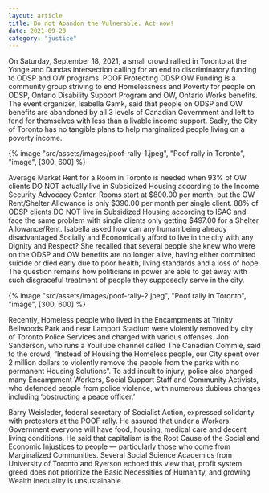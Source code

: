 ```yaml
---
layout: article
title: Do not Abandon the Vulnerable. Act now!
date: 2021-09-20
category: "justice"
---
```


On Saturday, September 18, 2021, a small crowd rallied in Toronto at the Yonge and Dundas intersection calling for an end to discriminatory funding to ODSP and OW programs. POOF Protecting ODSP OW Funding is a community group striving to end Homelessness and Poverty for people on ODSP, Ontario Disability Support Program and OW, Ontario Works benefits. The event organizer, Isabella Gamk, said that people on ODSP and OW benefits are abandoned by all 3 levels of Canadian Government and left to fend for themselves with less than a livable income support. Sadly, the City of Toronto has no tangible plans to help marginalized people living on a poverty income.

<!-- excerpt -->

{% image "src/assets/images/poof-rally-1.jpeg", "Poof rally in Toronto", "image", [300, 600] %}

Average Market Rent for a Room in Toronto is needed when 93% of OW clients DO NOT actually live in Subsidized Housing according to the Income Security Advocacy Center. Rooms start at $800.00 per month, but the OW Rent/Shelter Allowance is only $390.00 per month per single client. 88% of ODSP clients DO NOT live in Subsidized Housing according to ISAC and face the same problem with single clients only getting $497.00 for a Shelter Allowance/Rent. Isabella asked how can any human being already disadvantaged Socially and Economically afford to live in the city with any Dignity and Respect? She recalled that several people she knew who were on the ODSP and OW benefits are no longer alive, having either committed suicide or died early due to poor health, living standards and a loss of hope. The question remains how politicians in power are able to get away with such disgraceful treatment of people they supposedly serve in the city.

{% image "src/assets/images/poof-rally-2.jpeg", "Poof rally in Toronto", "image", [300, 600] %}

Recently, Homeless people who lived in the Encampments at Trinity Bellwoods Park and near Lamport Stadium were violently removed by city of Toronto Police Services and charged with various offenses. Jon Sanderson, who runs a YouTube channel called The Canadian Commie, said to the crowd, “Instead of Housing the Homeless people, our City spent over 2 million dollars to violently remove the people from the parks with no permanent Housing Solutions”. To add insult to injury, police also charged many Encampment Workers, Social Support Staff and Community Activists, who defended people from police violence, with numerous dubious charges including ‘obstructing a peace officer.’

Barry Weisleder, federal secretary of Socialist Action, expressed solidarity with protesters at the POOF rally. He assured that under a Workers’ Government everyone will have food, housing, medical care and decent living conditions. He said that capitalism is the Root Cause of the Social and Economic Injustices to people — particularly those who come from Marginalized Communities. Several Social Science Academics from University of Toronto and Ryerson echoed this view that, profit system greed does not prioritize the Basic Necessities of Humanity, and growing Wealth Inequality is unsustainable.
